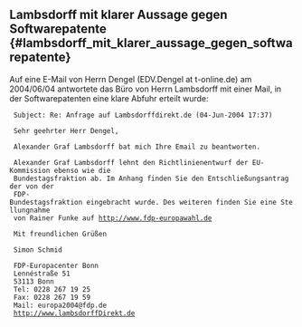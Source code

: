 ## Lambsdorff mit klarer Aussage gegen Softwarepatente {#lambsdorff_mit_klarer_aussage_gegen_softwarepatente}

Auf eine E-Mail von Herrn Dengel (EDV.Dengel at t-online.de) am
2004/06/04 antwortete das Büro von Herrn Lambsdorff mit einer Mail, in
der Softwarepatenten eine klare Abfuhr erteilt wurde:

` Subject: Re: Anfrage auf Lambsdorffdirekt.de (04-Jun-2004 17:37)`

` Sehr geehrter Herr Dengel,`

` Alexander Graf Lambsdorff bat mich Ihre Email zu beantworten.`

` Alexander Graf Lambsdorff lehnt den Richtlinienentwurf der EU-Kommission ebenso wie die`\
` Bundestagsfraktion ab. Im Anhang finden Sie den Entschließungsantrag der von der`\
` FDP-Bundestagsfraktion eingebracht wurde. Des weiteren finden Sie eine Stellungnahme`\
` von Rainer Funke auf `[`http://www.fdp-europawahl.de`](http://www.fdp-europawahl.de)

` Mit freundlichen Grüßen`

` Simon Schmid`

` FDP-Europacenter Bonn`\
` Lennéstraße 51`\
` 53113 Bonn`\
` Tel: 0228 267 19 25`\
` Fax: 0228 267 19 59`\
` Mail: europa2004@fdp.de`\
` `[`http://www.lambsdorffDirekt.de`](http://www.lambsdorffDirekt.de)
